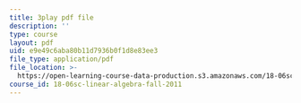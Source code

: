 ```yaml
---
title: 3play pdf file
description: ''
type: course
layout: pdf
uid: e9e49c6aba80b11d7936b0f1d8e83ee3
file_type: application/pdf
file_location: >-
  https://open-learning-course-data-production.s3.amazonaws.com/18-06sc-linear-algebra-fall-2011/e9e49c6aba80b11d7936b0f1d8e83ee3_h9aDgvW59TU.pdf
course_id: 18-06sc-linear-algebra-fall-2011
---
```

